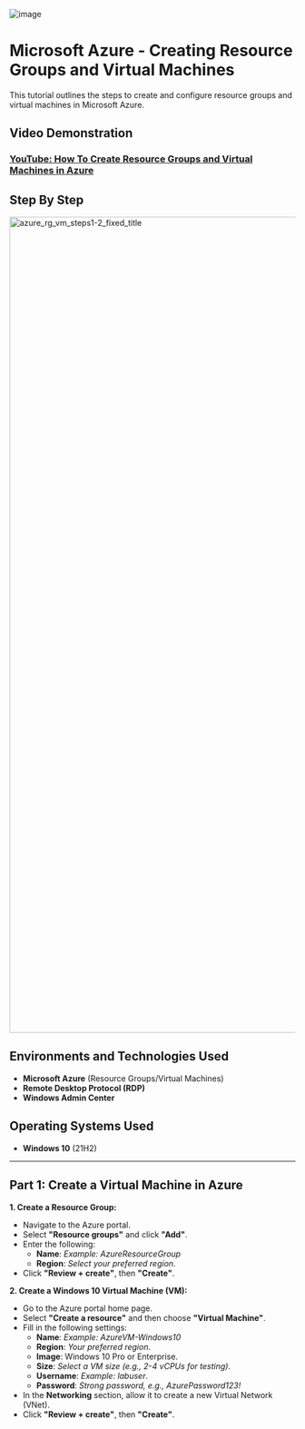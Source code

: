 ![image](https://github.com/user-attachments/assets/c9c71901-6014-4e83-aec1-38d7fb023d58)


<h1>Microsoft Azure - Creating Resource Groups and Virtual Machines</h1>
This tutorial outlines the steps to create and configure resource groups and virtual machines in Microsoft Azure.<br />

<h2>Video Demonstration</h2>

### [YouTube: How To Create Resource Groups and Virtual Machines in Azure](https://youtu.be/lBxtKG255aQ)



<h2>Step By Step</h2>

<img width="1500" height="1438" alt="azure_rg_vm_steps1-2_fixed_title" src="https://github.com/user-attachments/assets/24cd991d-f792-4926-90ad-aa70a1d7a7ab" />





<h2>Environments and Technologies Used</h2>

- **Microsoft Azure** (Resource Groups/Virtual Machines)
- **Remote Desktop Protocol (RDP)**
- **Windows Admin Center**

<h2>Operating Systems Used</h2>

- **Windows 10** (21H2)

---

<h2>Part 1: Create a Virtual Machine in Azure</h2>

**1. Create a Resource Group:**
   - Navigate to the Azure portal.
   - Select **"Resource groups"** and click **"Add"**.
   - Enter the following:
     - **Name**: *Example: AzureResourceGroup*
     - **Region**: *Select your preferred region*.
   - Click **"Review + create"**, then **"Create"**.

**2. Create a Windows 10 Virtual Machine (VM):**
   - Go to the Azure portal home page.
   - Select **"Create a resource"** and then choose **"Virtual Machine"**.
   - Fill in the following settings:
     - **Name**: *Example: AzureVM-Windows10*
     - **Region**: *Your preferred region*.
     - **Image**: Windows 10 Pro or Enterprise.
     - **Size**: *Select a VM size (e.g., 2-4 vCPUs for testing)*.
     - **Username**: *Example: labuser*.
     - **Password**: *Strong password, e.g., AzurePassword123!*
   - In the **Networking** section, allow it to create a new Virtual Network (VNet).
   - Click **"Review + create"**, then **"Create"**.
